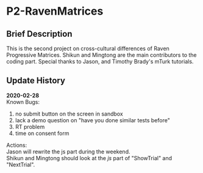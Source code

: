 # P2-RavenMatrices
 ## Brief Description
 This is the second project on cross-cultural differences of Raven Progressive Matrices. Shikun and Mingtong are the main contributors to the coding part. Special thanks to Jason, and Timothy Brady's mTurk tutorials.
 
## Update History
**2020-02-28**   
Known Bugs:  
1. no submit button on the screen in sandbox
2. lack a demo question on "have you done similar tests before"
3. RT problem
4. time on consent form

Actions:  
Jason will rewrite the js part during the weekend.  
Shikun and Mingtong should look at the *js* part of "ShowTrial" and "NextTrial".  
